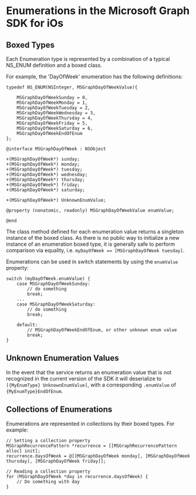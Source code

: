 # Enumerations in the Microsoft Graph SDK for iOs

## Boxed Types
Each Enumeration type is represented by a combination of a typical NS_ENUM definition and a boxed class.

For example, the 'DayOfWeek' enumeration has the following definitions:

```objc
typedef NS_ENUM(NSInteger, MSGraphDayOfWeekValue){

	MSGraphDayOfWeekSunday = 0,
	MSGraphDayOfWeekMonday = 1,
	MSGraphDayOfWeekTuesday = 2,
	MSGraphDayOfWeekWednesday = 3,
	MSGraphDayOfWeekThursday = 4,
	MSGraphDayOfWeekFriday = 5,
	MSGraphDayOfWeekSaturday = 6,
    MSGraphDayOfWeekEndOfEnum
};

@interface MSGraphDayOfWeek : NSObject

+(MSGraphDayOfWeek*) sunday;
+(MSGraphDayOfWeek*) monday;
+(MSGraphDayOfWeek*) tuesday;
+(MSGraphDayOfWeek*) wednesday;
+(MSGraphDayOfWeek*) thursday;
+(MSGraphDayOfWeek*) friday;
+(MSGraphDayOfWeek*) saturday;

+(MSGraphDayOfWeek*) UnknownEnumValue;

@property (nonatomic, readonly) MSGraphDayOfWeekValue enumValue;

@end
```

The class method defined for each enumeration value returns a singleton instance of the boxed class. As there is no public way to initialize a new instance of an enumeration boxed type, it is generally safe to perform comparison via equality, i.e. `myDayOfWeek == [MSGraphDayOfWeek tuesday]`.

Enumerations can be used in switch statements by using the `enumValue` property:

```objc
switch (myDayOfWeek.enumValue) {
    case MSGraphDayOfWeekSunday:
        // do something
        break;
    ...
    case MSGraphDayOfWeekSaturday:
        // do something
        break;

    default:
        // MSGraphDayOfWeekEndOfEnum, or other unknown enum value
        break;
}
```

## Unknown Enumeration Values

In the event that the service returns an enumeration value that is not recognized in the current version of the SDK it will deserialize to `[{MyEnumType} UnknownEnumValue]`, with a corresponding `.enumValue` of `{MyEnumType}EndOfEnum`.


## Collections of Enumerations
Enumerations are represented in collections by their boxed types. For example:
```objc
// Setting a collection property
MSGraphRecurrencePattern *recurrence = [[MSGraphRecurrencePattern alloc] init];
recurrence.daysOfWeek = @[[MSGraphDayOfWeek monday], [MSGraphDayOfWeek thursday], [MSGraphDayOfWeek friday]];

// Reading a collection property
for (MSGraphDayOfWeek *day in recurrence.daysOfWeek) {
    // Do something with day
}
```

